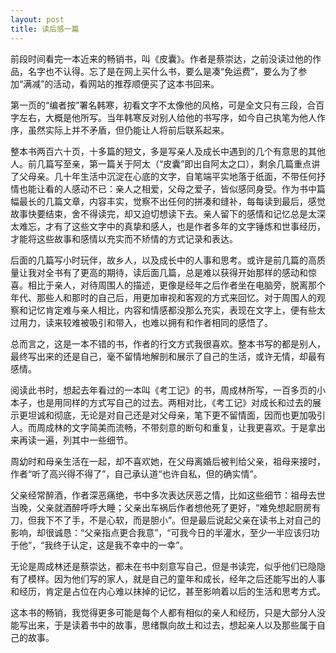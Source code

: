 ```yaml
---
layout: post
title: 读后感一篇
---
```


前段时间看完一本近来的畅销书，叫《皮囊》。作者是蔡崇达，之前没读过他的作品，名字也不认得。忘了是在网上买什么书，要么是凑“免运费”，要么为了参加“满减”的活动，看网站的推荐顺便买了这本书回来。

第一页的“编者按”署名韩寒，初看文字不太像他的风格，可是全文只有三段，合百字左右，大概是他所写。当年韩寒反对别人给他的书写序，如今自己执笔为他人作序，虽然实际上并不矛盾，但仍能让人将前后联系起来。

整本书两百六十页，十多篇的短文，多是写亲人及成长中遇到的几个有意思的其他人。前几篇写至亲，第一篇关于阿太（“皮囊”即出自阿太之口），剩余几篇重点讲了父母亲。几十年生活中沉淀在心底的文字，自笔端平实地落于纸面，不带任何抒情也能让看的人感动不已：亲人之相爱，父母之爱子，皆似感同身受。作为书中篇幅最长的几篇文章，内容丰实，觉察不出任何的拼凑和缝补，每每读到最后，感觉故事快要结束，舍不得读完，却又迫切想读下去。亲人留下的感情和记忆总是太深太难忘，才有了这些文字中的真挚和感人，也是作者多年的文字锤炼和世事经历，才能将这些故事和感情以充实而不矫情的方式记录和表达。

后面的几篇写小时玩伴，故乡人，以及成长中的人事和思考。或许是前几篇的高质量让我对全书有了更高的期待，读后面几篇，总是难以获得开始那样的感动和惊喜。相比于亲人，对待周围人的描述，更像是经年之后作者坐在电脑旁，脱离那个年代、那些人和那时的自己后，用更加审视和客观的方式来回忆。对于周围人的观察和记忆肯定难与亲人相比，内容和情感都没那么充实，表现在文字上，便有些太过用力，读来较难被吸引和带入，也难以拥有和作者相同的感悟了。

总而言之，这是一本不错的书，作者的行文方式我很喜欢。整本书写的都是别人，最终写出来的还是自己，毫不留情地解剖和展示了自己的生活，或许无情，却最有感情。

阅读此书时，想起去年看过的一本叫《考工记》的书，周成林所写，一百多页的小本子，也是用同样的方式写自己的过去。两相对比，《考工记》对成长和过去的展示更坦诚和彻底，无论是对自己还是对父母亲，笔下更不留情面，因而也更加吸引人。而周成林的文字简美而流畅，不带刻意的断句和重复，让我更喜欢。于是拿出来再读一遍，列其中一些细节。

周幼时和母亲生活在一起，却不喜欢她，在父母离婚后被判给父亲，祖母来接时，作者“听了高兴得不得了”，自己承认道“也许自私，但的确实情”。

父亲经常醉酒，作者深恶痛绝，书中多次表达厌恶之情，比如这些细节：祖母去世当晚，父亲就酒醉呼呼大睡；父亲出车祸后作者想他死了更好，“难免想起厨房有刀，但我下不了手，不是心软，而是胆小”。但是最后说起父亲在读书上对自己的影响，却很诚恳：“父亲指点更合我意”，“可我今日的半灌水，至少一半应该归功于他”，“我终于认定，这是我不幸中的一幸”。


无论是周成林还是蔡崇达，都未在书中刻意写自己，但是书读完，似乎他们已隐隐有了模样。因为他们写的家人，就是自己的童年和成长，经年之后还能写出的人事和经历，肯定是占位在内心难以抹掉的记忆，甚至影响着以后的生活和思考方式。

这本书的畅销，我觉得更多可能是每个人都有相似的亲人和经历，只是大部分人没能写出来，于是读着书中的故事，思绪飘向故土和过去，想起亲人以及那些属于自己的故事。
